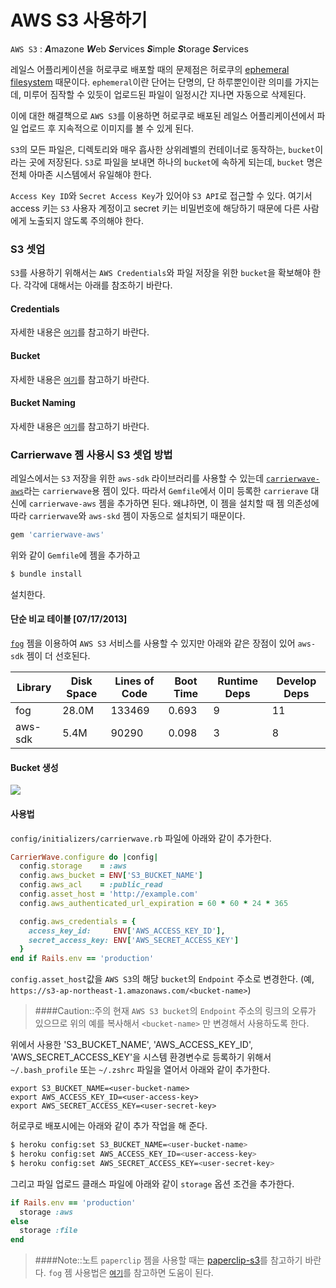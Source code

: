 # AWS S3 사용하기

`AWS S3` : ***A***mazone ***W***eb ***S***ervices ***S***imple ***S***torage ***S***ervices

레일스 어플리케이션을 허로쿠로 배포할 때의 문제점은 허로쿠의 [ephemeral filesystem](https://devcenter.heroku.com/articles/dynos#ephemeral-filesystem) 때문이다. `ephemeral`이란 단어는 단명의, 단 하루뿐인이란 의미를 가지는데, 미루어 짐작할 수 있듯이 업로드된 파일이 일정시간 지나면 자동으로 삭제된다.

이에 대한 해결책으로 `AWS S3`를 이용하면 허로쿠로 배포된 레일스 어플리케이션에서 파일 업로드 후 지속적으로 이미지를 볼 수 있게 된다.

`S3`의 모든 파일은, 디렉토리와 매우 흡사한 상위레벨의 컨테이너로 동작하는, `bucket`이라는 곳에 저장된다. `S3`로 파일을 보내면 하나의 `bucket`에 속하게 되는데, `bucket` 명은 전체 아마존 시스템에서 유일해야 한다.

`Access Key ID`와 `Secret Access Key`가 있어야 `S3 API`로 접근할 수 있다. 여기서 access 키는 `S3` 사용자 계정이고 secret 키는 비밀번호에 해당하기 때문에 다른 사람에게 노출되지 않도록 주의해야 한다.

### S3 셋업

`S3`를 사용하기 위해서는 `AWS Credentials`와 파일 저장을 위한 `bucket`을 확보해야 한다. 각각에 대해서는 아래를 참조하기 바란다.

#### Credentials

자세한 내용은 [`여기`](https://devcenter.heroku.com/articles/s3#credentials)를 참고하기 바란다.

#### Bucket

자세한 내용은 [`여기`](https://devcenter.heroku.com/articles/s3#bucket)를 참고하기 바란다.

#### Bucket Naming

자세한 내용은 [`여기`](https://devcenter.heroku.com/articles/s3#naming-buckets)를 참고하기 바란다.

### Carrierwave 젬 사용시 S3 셋업 방법

레일스에서는 `S3` 저장을 위한  `aws-sdk` 라이브러리를 사용할 수 있는데 [`carrierwave-aws`](https://github.com/sorentwo/carrierwave-aws)라는 `carrierwave`용  젬이 있다. 따라서 `Gemfile`에서 이미 등록한 `carrierave` 대신에 `carrierwave-aws` 젬을 추가하면 된다. 왜냐하면, 이 젬을 설치할 때 젬 의존성에 따라 `carrierwave`와 `aws-skd` 젬이 자동으로 설치되기 때문이다.

```ruby
gem 'carrierwave-aws'
```

위와 같이 `Gemfile`에 젬을 추가하고

```bash
$ bundle install
```

설치한다.

#### 단순 비교 테이블 [07/17/2013]

[`fog`](https://github.com/carrierwaveuploader/carrierwave#using-rackspace-cloud-files) 젬을 이용하여 `AWS S3` 서비스를 사용할 수 있지만 아래와 같은 장점이 있어 `aws-sdk` 젬이 더 선호된다.

| Library | Disk Space | Lines of Code | Boot Time | Runtime Deps | Develop Deps |
| ------- | ---------- | ------------- | --------- | ------------ | ------------ |
| fog     | 28.0M      | 133469        | 0.693     | 9            | 11           |
| aws-sdk | 5.4M       |  90290        | 0.098     | 3            | 8            |


#### Bucket 생성

![](http://i1373.photobucket.com/albums/ag392/rorlab/Photobucket%20Desktop%20-%20RORLAB/rcafe/2016-12-23_18-31-51_zpsjwa9c5zt.png)

#### 사용법

`config/initializers/carrierwave.rb` 파일에 아래와 같이 추가한다.

```ruby
CarrierWave.configure do |config|
  config.storage    = :aws
  config.aws_bucket = ENV['S3_BUCKET_NAME']
  config.aws_acl    = :public_read
  config.asset_host = 'http://example.com'
  config.aws_authenticated_url_expiration = 60 * 60 * 24 * 365

  config.aws_credentials = {
    access_key_id:     ENV['AWS_ACCESS_KEY_ID'],
    secret_access_key: ENV['AWS_SECRET_ACCESS_KEY']
  }
end if Rails.env == 'production'
```

`config.asset_host`값을 `AWS S3`의 해당 `bucket`의 `Endpoint` 주소로 변경한다. (예, `https://s3-ap-northeast-1.amazonaws.com/<bucket-name>`)

> ####Caution::주의
> 현재 `AWS S3 bucket`의 `Endpoint` 주소의 링크의 오류가 있으므로 위의 예를 복사해서 `<bucket-name>` 만 변경해서 사용하도록 한다.

위에서 사용한 'S3_BUCKET_NAME', 'AWS_ACCESS_KEY_ID', 'AWS_SECRET_ACCESS_KEY'을 시스템 환경변수로 등록하기 위해서 `~/.bash_profile` 또는 `~/.zshrc` 파일을 열어서 아래와 같이 추가한다.

```
export S3_BUCKET_NAME=<user-bucket-name>
export AWS_ACCESS_KEY_ID=<user-access-key>
export AWS_SECRET_ACCESS_KEY=<user-secret-key>
```

허로쿠로 배포시에는 아래와 같이 추가 작업을 해 준다.

```bash
$ heroku config:set S3_BUCKET_NAME=<user-bucket-name>
$ heroku config:set AWS_ACCESS_KEY_ID=<user-access-key>
$ heroku config:set AWS_SECRET_ACCESS_KEY=<user-secret-key>
```

그리고 파일 업로드 클래스 파일에 아래와 같이 `storage` 옵션 조건을 추가한다.

```ruby
if Rails.env == 'production'
  storage :aws
else
  storage :file
end
```

> ####Note::노트
> `paperclip` 젬을 사용할 때는 [paperclip-s3](https://devcenter.heroku.com/articles/paperclip-s3)를 참고하기 바란다.
> `fog` 젬 사용법은 [`여기`](https://gist.github.com/cblunt/1303386)를 참고하면 도움이 된다.

